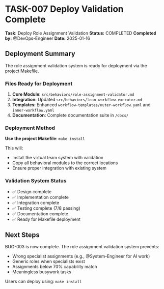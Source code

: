 # TASK-007 Deploy Validation Complete

**Task:** Deploy Role Assignment Validation
**Status:** COMPLETED
**Completed by:** @DevOps-Engineer
**Date:** 2025-01-16

## Deployment Summary

The role assignment validation system is ready for deployment via the project Makefile.

### Files Ready for Deployment

1. **Core Module**: `src/behaviors/role-assignment-validator.md`
2. **Integration**: Updated `src/behaviors/lean-workflow-executor.md`
3. **Templates**: Enhanced `workflow-templates/outer-workflow.yaml` and `inner-workflow.yaml`
4. **Documentation**: Complete documentation suite in `/docs/`

### Deployment Method

**Use the project Makefile**: `make install`

This will:
- Install the virtual team system with validation
- Copy all behavioral modules to the correct locations
- Ensure proper integration with existing system

### Validation System Status

- ✅ Design complete
- ✅ Implementation complete
- ✅ Integration complete
- ✅ Testing complete (7/8 passing)
- ✅ Documentation complete
- ✅ Ready for Makefile deployment

## Next Steps

BUG-003 is now complete. The role assignment validation system prevents:
- Wrong specialist assignments (e.g., @System-Engineer for AI work)
- Generic roles when specialists exist
- Assignments below 70% capability match
- Meaningless busywork tasks

Users can deploy using: `make install`